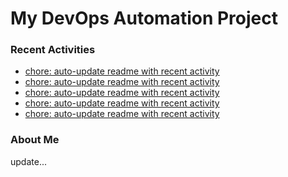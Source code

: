 # My DevOps Automation Project

### Recent Activities
<!-- activity:START -->
- [chore: auto-update readme with recent activity](https://github.com/kaigiii/mybowling-app/commit/5675aed909d2e8a827311531c574d439a241141f)
- [chore: auto-update readme with recent activity](https://github.com/kaigiii/mybowling-app/commit/d88122a3a102a92f26acd306a2188a1855ca79fa)
- [chore: auto-update readme with recent activity](https://github.com/kaigiii/mybowling-app/commit/b8084aa3115b581e8f83bde123465f8c9fe785c1)
- [chore: auto-update readme with recent activity](https://github.com/kaigiii/mybowling-app/commit/a3b3921e297b64d0caa8e153d75ed57ff1cc8200)
- [chore: auto-update readme with recent activity](https://github.com/kaigiii/mybowling-app/commit/4e29461bdda3a5e305bfcebd797d7393adac08b8)
<!-- activity:END -->

### About Me
<!-- MYLINKS:START -->
<!-- MYLINKS:END -->

update...

